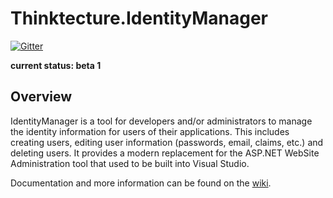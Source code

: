 Thinktecture.IdentityManager
============================

[![Gitter](https://badges.gitter.im/Join%20Chat.svg)](https://gitter.im/IdentityManager/Thinktecture.IdentityManager?utm_source=badge&utm_medium=badge&utm_campaign=pr-badge&utm_content=badge)

**current status: beta 1**

## Overview ##

IdentityManager is a tool for developers and/or administrators to manage the identity information for users of their applications. This includes creating users, editing user information (passwords, email, claims, etc.) and deleting users. It provides a modern replacement for the ASP.NET WebSite Administration tool that used to be built into Visual Studio.

Documentation and more information can be found on the [wiki](https://github.com/thinktecture/Thinktecture.IdentityManager/wiki).
